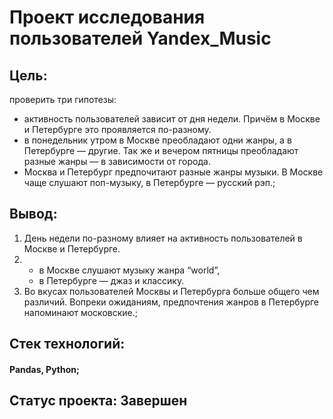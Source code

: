 # Проект исследования пользователей Yandex_Music

## Цель:
проверить три гипотезы:
- активность пользователей зависит от дня недели. Причём в Москве и Петербурге это проявляется по-разному.
- в понедельник утром в Москве преобладают одни жанры, а в Петербурге — другие. Так же и вечером пятницы преобладают разные жанры — в зависимости от города.
- Москва и Петербург предпочитают разные жанры музыки. В Москве чаще слушают поп-музыку, в Петербурге — русский рэп.;

## Вывод: 
1. День недели по-разному влияет на активность пользователей в Москве и Петербурге.
2. - в Москве слушают музыку жанра “world”,
   - в Петербурге — джаз и классику.
3. Во вкусах пользователей Москвы и Петербурга больше общего чем различий. Вопреки ожиданиям, предпочтения жанров в Петербурге напоминают московские.;

## Стек технологий: 
#### Pandas, Python;

## Статус проекта: Завершен
